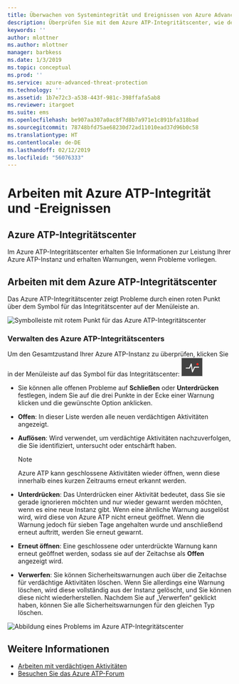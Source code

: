 ```yaml
---
title: Überwachen von Systemintegrität und Ereignissen von Azure Advanced Threat Protection| Microsoft-Dokumentation
description: Überprüfen Sie mit dem Azure ATP-Integritätscenter, wie der Azure ATP-Dienst funktioniert, erhalten Sie Warnungen über mögliche Probleme, und zeigen Sie Systemereignisse in der Ereignisanzeige an.
keywords: ''
author: mlottner
ms.author: mlottner
manager: barbkess
ms.date: 1/3/2019
ms.topic: conceptual
ms.prod: ''
ms.service: azure-advanced-threat-protection
ms.technology: ''
ms.assetid: 1b7e72c3-a538-443f-981c-398ffafa5ab8
ms.reviewer: itargoet
ms.suite: ems
ms.openlocfilehash: be907aa307a0ac8f7d8b7a971e1c891bfa318bad
ms.sourcegitcommit: 78748bfd75ae68230d72ad11010ead37d96b0c58
ms.translationtype: HT
ms.contentlocale: de-DE
ms.lasthandoff: 02/12/2019
ms.locfileid: "56076333"
---
```

# <a name="work-with-azure-atp-health-and-events"></a>Arbeiten mit Azure ATP-Integrität und -Ereignissen

## <a name="azure-atp-health-center"></a>Azure ATP-Integritätscenter 

Im Azure ATP-Integritätscenter erhalten Sie Informationen zur Leistung Ihrer Azure ATP-Instanz und erhalten Warnungen, wenn Probleme vorliegen.

## <a name="working-with-the-azure-atp-health-center"></a>Arbeiten mit dem Azure ATP-Integritätscenter

Das Azure ATP-Integritätscenter zeigt Probleme durch einen roten Punkt über dem Symbol für das Integritätscenter auf der Menüleiste an.

![Symbolleiste mit rotem Punkt für das Azure ATP-Integritätscenter](media/atp-health-bar.png)

### <a name="managing-azure-atp-health"></a>Verwalten des Azure ATP-Integritätscenters
Um den Gesamtzustand Ihrer Azure ATP-Instanz zu überprüfen, klicken Sie in der Menüleiste auf das Symbol für das Integritätscenter: ![Symbol für das Azure ATP-Integritätscenter](media/atp-red-dot.png)

-   Sie können alle offenen Probleme auf **Schließen** oder **Unterdrücken** festlegen, indem Sie auf die drei Punkte in der Ecke einer Warnung klicken und die gewünschte Option anklicken.

-   **Offen**: In dieser Liste werden alle neuen verdächtigen Aktivitäten angezeigt.

-   **Auflösen**: Wird verwendet, um verdächtige Aktivitäten nachzuverfolgen, die Sie identifiziert, untersucht oder entschärft haben.

    > [!NOTE]
    > Azure ATP kann geschlossene Aktivitäten wieder öffnen, wenn diese innerhalb eines kurzen Zeitraums erneut erkannt werden.
    
-   **Unterdrücken**: Das Unterdrücken einer Aktivität bedeutet, dass Sie sie gerade ignorieren möchten und nur wieder gewarnt werden möchten, wenn es eine neue Instanz gibt. Wenn eine ähnliche Warnung ausgelöst wird, wird diese von Azure ATP nicht erneut geöffnet. Wenn die Warnung jedoch für sieben Tage angehalten wurde und anschließend erneut auftritt, werden Sie erneut gewarnt.

-   **Erneut öffnen**: Eine geschlossene oder unterdrückte Warnung kann erneut geöffnet werden, sodass sie auf der Zeitachse als **Offen** angezeigt wird.

-   **Verwerfen**: Sie können Sicherheitswarnungen auch über die Zeitachse für verdächtige Aktivitäten löschen. Wenn Sie allerdings eine Warnung löschen, wird diese vollständig aus der Instanz gelöscht, und Sie können diese nicht wiederherstellen. Nachdem Sie auf „Verwerfen“ geklickt haben, können Sie alle Sicherheitswarnungen für den gleichen Typ löschen.



![Abbildung eines Problems im Azure ATP-Integritätscenter](media/atp-health-issue.png)






## <a name="see-also"></a>Weitere Informationen

- [Arbeiten mit verdächtigen Aktivitäten](working-with-suspicious-activities.md)
- [Besuchen Sie das Azure ATP-Forum](https://aka.ms/azureatpcommunity)

